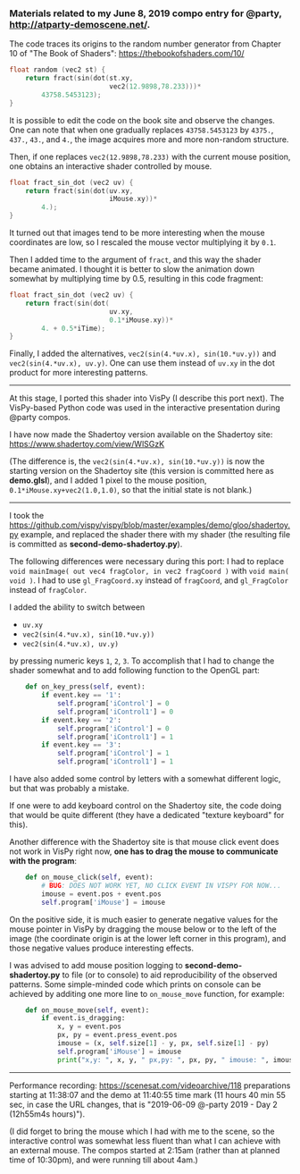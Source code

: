 ### Materials related to my June 8, 2019 compo entry for @party, http://atparty-demoscene.net/. 

The code traces its origins to the random number generator from Chapter 10 of "The Book of Shaders": https://thebookofshaders.com/10/

```c
float random (vec2 st) {
    return fract(sin(dot(st.xy,
                         vec2(12.9898,78.233)))*
        43758.5453123);
}
```

It is possible to edit the code on the book site and observe the changes. One can note that when one gradually replaces `43758.5453123` by `4375.`, `437.`, `43.`, and `4.`, the image acquires more and more non-random structure.

Then, if one replaces `vec2(12.9898,78.233)` with the current mouse position, one obtains an interactive shader controlled by mouse. 

```c
float fract_sin_dot (vec2 uv) {
    return fract(sin(dot(uv.xy,
                         iMouse.xy))*
        4.);
}
```

It turned out that images tend to be more interesting when the mouse coordinates are low, so I rescaled the mouse vector multiplying it by `0.1`.

Then I added time to the argument of `fract`, and this way the shader became animated. I thought it is better to slow the animation down somewhat by multiplying time by 0.5, resulting in this code fragment:

```c
float fract_sin_dot (vec2 uv) {
    return fract(sin(dot(
                         uv.xy,
                         0.1*iMouse.xy))*
        4. + 0.5*iTime);
}
```

Finally, I added the alternatives, `vec2(sin(4.*uv.x), sin(10.*uv.y))` and `vec2(sin(4.*uv.x), uv.y)`. One can use them instead of `uv.xy` in the dot product for more interesting patterns.

***

At this stage, I ported this shader into VisPy (I describe this port next). The VisPy-based Python code was used in the interactive presentation during @party compos.

I have now made the Shadertoy version available on the Shadertoy site: https://www.shadertoy.com/view/WlSGzK

(The difference is, the `vec2(sin(4.*uv.x), sin(10.*uv.y))` is now the starting version on the Shadertoy site (this version is committed here as **demo.glsl**), and I added 1 pixel to the mouse position, `0.1*iMouse.xy+vec2(1.0,1.0)`, so that the initial state is not blank.)

***

I took the https://github.com/vispy/vispy/blob/master/examples/demo/gloo/shadertoy.py example, and replaced the shader there with my shader (the resulting file is committed as **second-demo-shadertoy.py**).

The following differences were necessary during this port: I had to replace `void mainImage( out vec4 fragColor, in vec2 fragCoord )` with `void main( void )`. I had to use `gl_FragCoord.xy` instead of `fragCoord`, and `gl_FragColor` instead of `fragColor`.

I added the ability to switch between
  * `uv.xy`
  * `vec2(sin(4.*uv.x), sin(10.*uv.y))`
  * `vec2(sin(4.*uv.x), uv.y)`
  
by pressing numeric keys `1`, `2`, `3`. To accomplish that I had to change the shader somewhat and to add following function to the OpenGL part:

```python
    def on_key_press(self, event):
        if event.key == '1':
            self.program['iControl'] = 0
            self.program['iControl1'] = 0
        if event.key == '2':
            self.program['iControl'] = 0
            self.program['iControl1'] = 1
        if event.key == '3':
            self.program['iControl'] = 1
            self.program['iControl1'] = 1   
```

I have also added some control by letters with a somewhat different logic, but that was probably a mistake.

If one were to add keyboard control on the Shadertoy site, the code doing that would be quite different (they have a dedicated "texture keyboard" for this).

Another difference with the Shadertoy site is that mouse click event does not work in VisPy right now, **one has to drag the mouse to communicate with the program**:

```python
    def on_mouse_click(self, event):
        # BUG: DOES NOT WORK YET, NO CLICK EVENT IN VISPY FOR NOW...
        imouse = event.pos + event.pos
        self.program['iMouse'] = imouse
```

On the positive side, it is much easier to generate negative values for the mouse pointer in VisPy by dragging the mouse below or to the left of the image (the coordinate origin is at the lower left corner in this program), and those negative values produce interesting effects.

I was advised to add mouse position logging to **second-demo-shadertoy.py** to file (or to console) to aid reproducibility of the observed patterns. Some simple-minded code which prints on console can be achieved by additing one more line to `on_mouse_move` function, for example:

```python
    def on_mouse_move(self, event):
        if event.is_dragging:
            x, y = event.pos
            px, py = event.press_event.pos
            imouse = (x, self.size[1] - y, px, self.size[1] - py)
            self.program['iMouse'] = imouse
            print("x,y: ", x, y, " px,py: ", px, py, " imouse: ", imouse)
```

***

Performance recording: https://scenesat.com/videoarchive/118 preparations starting at 11:38:07 and the demo at 11:40:55 time mark (11 hours 40 min 55 sec, in case the URL changes, that is "2019-06-09 @-party 2019 - Day 2 (12h55m4s hours)").

(I did forget to bring the mouse which I had with me to the scene, so the interactive control was somewhat less fluent than what I can achieve with an external mouse. The compos started at 2:15am (rather than at planned time of 10:30pm), and were running till about 4am.)

